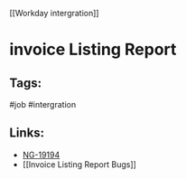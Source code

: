 [[Workday intergration]]

# invoice Listing Report

## Tags:
#job #intergration 

## Links:
- [NG-19194](https://globalization-partners.atlassian.net/browse/NG-19194)
- [[Invoice Listing Report Bugs]]